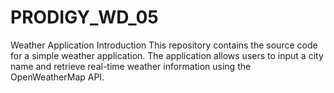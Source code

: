 # PRODIGY_WD_05

Weather Application Introduction This repository contains the source code for a simple weather application. The application allows users to input a city name and retrieve real-time weather information using the OpenWeatherMap API.
